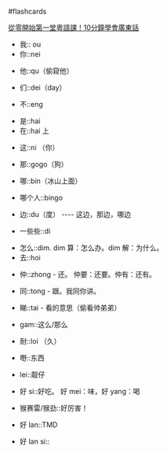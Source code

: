 #flashcards 

[從零開始第一堂粵語課！10分鐘學會廣東話](https://youtu.be/KI5bKz68_Hk) 
- 我:: ou <!--SR:!2024-03-20-15-52,250,250-->
- 你::nei
<!--SR:!2023-12-25,3,250-->
- 他::qu（偷窥他）
<!--SR:!2023-12-25,3,250-->
- 们::dei（day）
<!--SR:!2023-12-25,3,250-->
- 不::eng
<!--SR:!2023-12-25,3,250-->
- 是::hai <!--SR:!2024-02-28-15-53,229,250-->
- 在::hai 上
<!--SR:!2023-12-25,3,250-->
- 这::ni （你）
<!--SR:!2023-12-25,3,250-->
- 那::gogo（狗）
<!--SR:!2023-12-25,3,250-->
- 哪::bin（冰山上面）
<!--SR:!2023-12-25,3,250-->
- 哪个人::bingo
<!--SR:!2023-12-25,3,250-->
- 边::du（度） ---- 这边，那边，哪边
<!--SR:!2023-12-25,3,250-->
- 一些些::di
<!--SR:!2023-12-25,3,250-->
- 怎么::dim.  dim 算：怎么办。dim 解：为什么。 <!--SR:!2024-03-04-16-08,234,250-->
- 去::hoi
<!--SR:!2023-12-25,3,250-->
- 仲::zhong - 还。   仲要：还要。仲有：还有。
<!--SR:!2023-12-25,3,250-->
- 同::tong - 跟。我同你讲。
<!--SR:!2023-12-25,3,250-->
- 睇::tai - 看的意思（偷看帅弟弟）
<!--SR:!2023-12-25,3,250-->
- gam::这么/那么
<!--SR:!2023-12-25,3,250-->
- 耐::loi （久）
<!--SR:!2023-12-25,3,250-->
- 嘢::东西
<!--SR:!2023-12-25,3,250-->
- lei::靓仔
<!--SR:!2023-12-25,3,250-->
- 好 si::好吃。   好 mei：味，好 yang：喝
<!--SR:!2023-12-25,3,250-->
- 猴赛雷/猴劲::好厉害！
<!--SR:!2023-12-25,3,250-->
- 好 lan::TMD
<!--SR:!2023-12-25,3,250-->
- 好 lan si::
<!--SR:!2023-12-30,8,250-->